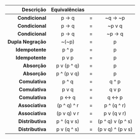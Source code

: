 | Descrição                  | Equivalências    |   |                      |
| --------------------------:|:----------------:|:-:|:--------------------:|
| **Condicional**            | p -> q           | = | ~q -> ~p             |
| **Condicional**            | p -> q           | = | ~p v q               |
| **Condicional**            | p -> q           | = | ~p -> q              |
| **Dupla Negração**         | ~(~p)            | = | p                    |
| **Idempotente**            | p ^ p            | = | p                    |
| **Idempotente**            | p v p            | = | p                    |
| **Absorção**               | p v (p ^ q)      | = | p                    |
| **Absorção**               | p ^ (p v q)      | = | p                    |
| **Comulativa**             | p ^ q            | = | q ^ p                |
| **Comulativa**             | p v q            | = | q v p                |
| **Comulativa**             | p <-> q          | = | q <-> p              |
| **Associativa**            | (p ^ q) ^ r      | = | p ^ (q ^ r)          |
| **Associativa**            | (p v q) v r      | = | p v (q v r)          |
| **Distributiva**           | p ^ (q v s)      | = | (p ^ q) v (p ^ s)    |
| **Distributiva**           | p v (q ^ s)      | = | (p v q) ^ (p v s)    |
